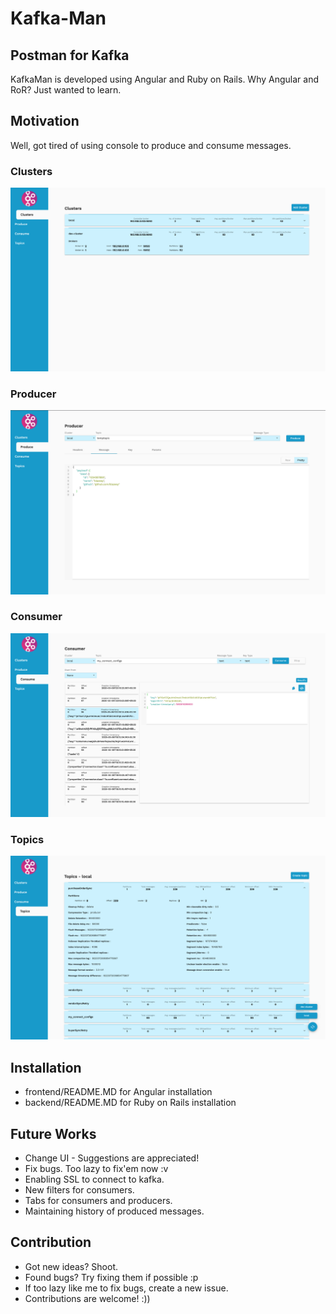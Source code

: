 # Kafka-Man
## Postman for Kafka
KafkaMan is developed using Angular and Ruby on Rails. Why Angular and RoR? Just wanted to learn.

## Motivation
Well, got tired of using console to produce and consume messages. 

### Clusters
![Clusters](clusters.png)
### Producer
![Producer](producer.png)
### Consumer
![Consumer](consumer.png)
### Topics
![Topics](topics.png)

## Installation
- frontend/README.MD for Angular installation
- backend/README.MD for Ruby on Rails installation

## Future Works
- Change UI - Suggestions are appreciated!
- Fix bugs. Too lazy to fix'em now :v
- Enabling SSL to connect to kafka. 
- New filters for consumers.
- Tabs for consumers and producers.
- Maintaining history of produced messages.

## Contribution
- Got new ideas? Shoot.
- Found bugs? Try fixing them if possible :p
- If too lazy like me to fix bugs, create a new issue. 
- Contributions are welcome! :))